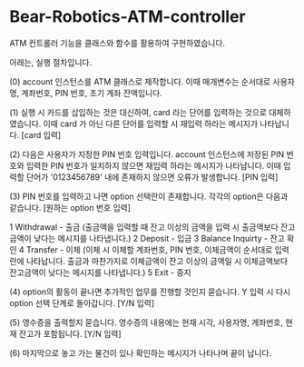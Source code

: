 # Bear-Robotics-ATM-controller

ATM 컨트롤러 기능을 클래스와 함수를 활용하여 구현하였습니다.

아래는, 실행 절차입니다.

(0) account 인스턴스를 ATM 클래스로 제작합니다. 이때 매개변수는 순서대로 사용자명, 계좌번호, PIN 번호, 초기 계좌 잔액입니다.

(1) 실행 시 카드를 삽입하는 것은 대신하여, card 라는 단어를 입력하는 것으로 대체하였습니다. 이때 card 가 아닌 다른 단어를 입력할 시 재입력 하라는 메시지가 나타납니다. [card 입력]

(2) 다음은 사용자가 지정한 PIN 번호 입력입니다. account 인스턴스에 저장된 PIN 번호와 입력한 PIN 번호가 일치하지 않으면 재입력 하라는 메시지가 나타납니다. 이때 입력할 단어가 '0123456789' 내에 존재하지 않으면 오류가 발생합니다. [PIN 입력]

(3) PIN 번호를 입력하고 나면 option 선택란이 존재합니다. 각각의 option은 다음과 같습니다. [원하는 option 번호 입력]

1 Withdrawal - 출금 (출금액을 입력할 때 잔고 이상의 금액을 입력 시 출금액보다 잔고금액이 낮다는 메시지를 나타냅니다.)
2 Deposit - 입금
3 Balance Inquirty - 잔고 확인
4 Transfer - 이체 (이체 시 이체할 계좌번호, PIN 번호, 이체금액이 순서대로 입력란에 나타납니다. 출금과 마찬가지로 이체금액이 잔고 이상의 금액일 시 이체금액보다 잔고금액이 낮다는 메시지를 나타냅니다.)
5 Exit - 중지

(4) option의 활동이 끝나면 추가적인 업무를 진행할 것인지 묻습니다. Y 입력 시 다시 option 선택 단계로 돌아갑니다. [Y/N 입력]

(5) 영수증을 출력할지 묻습니다. 영수증의 내용에는 현재 시각, 사용자명, 계좌번호, 현재 잔고가 포함됩니다. [Y/N 입력]

(6) 마지막으로 놓고 가는 물건이 있나 확인하는 메시지가 나타나며 끝이 납니다.
